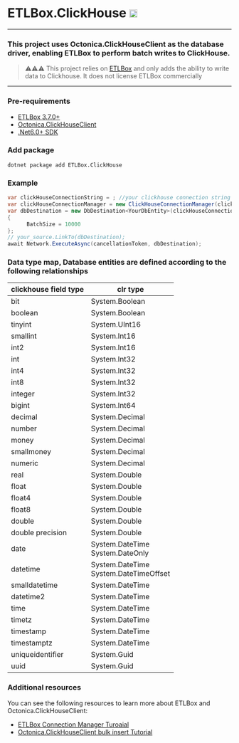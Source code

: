 # ETLBox.ClickHouse <a href="https://www.nuget.org/packages/ETLBox.ClickHouse"><img src="http://img.shields.io/nuget/v/ETLBox.ClickHouse.svg?style=flat-square" alt=NuGet version height=18></a>

----

### This project uses Octonica.ClickHouseClient as the database driver, enabling ETLBox to perform batch writes to ClickHouse.

> ⚠️⚠️⚠️ This project relies on <a href=https://www.etlbox.net/>ETLBox</a> and only adds the ability to write data to Clickhouse. It does not license ETLBox commercially

----
### Pre-requirements

* [ETLBox 3.7.0+](https://www.etlbox.net/)
* [Octonica.ClickHouseClient](https://github.com/Octonica/ClickHouseClient)
* [.Net6.0+ SDK](https://dotnet.microsoft.com/download/dotnet)


### Add package
```shell
dotnet package add ETLBox.ClickHouse
```
### Example
```c#
var clickHouseConnectionString = ; //your clickhouse connection string 
var clickHouseConnectionManager = new ClickHouseConnectionManager(clickHouseConnectionString);
var dbDestination = new DbDestination<YourDbEntity>(clickHouseConnectionManager, your_table_name)
{
      BatchSize = 10000
};
// your_source.LinkTo(dbDestination);
await Network.ExecuteAsync(cancellationToken, dbDestination);
```

### Data type map, Database entities are defined according to the following relationships

  | clickhouse field type | clr type                                   |
  |--------|--------------------------------------------|
  | bit  | System.Boolean                             |
  | boolean  | System.Boolean                             |
  |  tinyint | System.UInt16                              |
  | smallint  | System.Int16                               |
  | int2  | System.Int16                               |
  | int  | System.Int32                               |
  |  int4 | System.Int32                               |
  | int8  | System.Int32                               |
  | integer  | System.Int32                               |
  | bigint  | System.Int64                               |
  | decimal  | System.Decimal                             |
  |  number | System.Decimal                             |
  | money  | System.Decimal                             |
  |  smallmoney | System.Decimal                             |
  | numeric  | System.Decimal                             |
  | real  | System.Double                              |
  |  float | System.Double                              |
  | float4  | System.Double                              |
  | float8  | System.Double                              |
  | double  | System.Double                              |
  | double precision  | System.Double                              |
  | date  | System.DateTime  <br/>     System.DateOnly |
  |  datetime | System.DateTime<br/>System.DateTimeOffset  |
  | smalldatetime  | System.DateTime                            |
  |  datetime2 | System.DateTime                            |
  | time  | System.DateTime                            |
  | timetz  | System.DateTime                            |
  | timestamp  | System.DateTime                            |
  |  timestamptz | System.DateTime                            |
  |  uniqueidentifier | System.Guid                                |
  | uuid  | System.Guid                                |

### Additional resources

You can see the following resources to learn more about ETLBox and Octonica.ClickHouseClient:

* [ETLBox Connection Manager Turoaial](https://www.etlbox.net/docs/relational-databases/connection-manager/)
* [Octonica.ClickHouseClient bulk insert Tutorial](https://github.com/Octonica/ClickHouseClient?tab=readme-ov-file#bulk-insert)